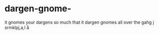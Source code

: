 # dargen-gnome-
it gnomes your dargens so much that it dargen gnomes all over the gahg j srmklpj,a,l å
